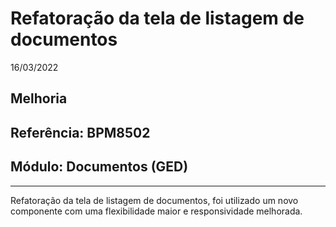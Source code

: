 # Refatoração da tela de listagem de documentos
16/03/2022
## Melhoria
## Referência: BPM8502
## Módulo: Documentos (GED)
***

Refatoração da tela de listagem de documentos, foi utilizado um novo componente com uma flexibilidade maior e responsividade melhorada.
